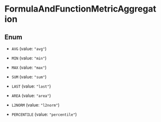 

# FormulaAndFunctionMetricAggregation

## Enum


* `AVG` (value: `"avg"`)

* `MIN` (value: `"min"`)

* `MAX` (value: `"max"`)

* `SUM` (value: `"sum"`)

* `LAST` (value: `"last"`)

* `AREA` (value: `"area"`)

* `L2NORM` (value: `"l2norm"`)

* `PERCENTILE` (value: `"percentile"`)



